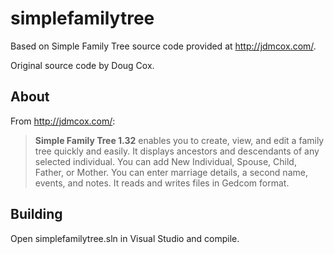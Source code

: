 simplefamilytree
================
Based on Simple Family Tree source code provided at http://jdmcox.com/.

Original source code by Doug Cox.

About
-----
From http://jdmcox.com/:

> __Simple Family Tree 1.32__ enables you to create, view, and edit a family tree quickly and easily.
> It displays ancestors and descendants of any selected individual.
> You can add New Individual, Spouse, Child, Father, or Mother.
> You can enter marriage details, a second name, events, and notes.
> It reads and writes files in Gedcom format.

Building
--------
Open simplefamilytree.sln in Visual Studio and compile.
